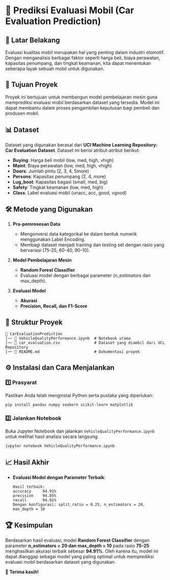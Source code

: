 # 🚗 Prediksi Evaluasi Mobil (Car Evaluation Prediction)

## 📖 Latar Belakang

Evaluasi kualitas mobil merupakan hal yang penting dalam industri otomotif. Dengan menganalisis berbagai faktor seperti harga beli, biaya perawatan, kapasitas penumpang, dan tingkat keamanan, kita dapat menentukan seberapa layak sebuah mobil untuk digunakan.

## 🎯 Tujuan Proyek

Proyek ini bertujuan untuk membangun model pembelajaran mesin guna memprediksi evaluasi mobil berdasarkan dataset yang tersedia. Model ini dapat membantu dalam proses pengambilan keputusan bagi pembeli dan produsen mobil.

## 📊 Dataset

Dataset yang digunakan berasal dari **UCI Machine Learning Repository: Car Evaluation Dataset**. Dataset ini berisi atribut-atribut berikut:

- **Buying**: Harga beli mobil (low, med, high, vhigh)
- **Maint**: Biaya perawatan (low, med, high, vhigh)
- **Doors**: Jumlah pintu (2, 3, 4, 5more)
- **Persons**: Kapasitas penumpang (2, 4, more)
- **Lug_boot**: Kapasitas bagasi (small, med, big)
- **Safety**: Tingkat keamanan (low, med, high)
- **Class**: Label evaluasi mobil (unacc, acc, good, vgood)

## 🛠️ Metode yang Digunakan

1. **Pra-pemrosesan Data**
   - Mengonversi data kategorikal ke dalam bentuk numerik menggunakan Label Encoding.
   - Membagi dataset menjadi training dan testing set dengan rasio yang bervariasi (75-25, 60-40, 90-10).

2. **Model Pembelajaran Mesin**
   - **Random Forest Classifier**
   - Evaluasi model dengan berbagai parameter (n_estimators dan max_depth).

3. **Evaluasi Model**
   - **Akurasi**
   - **Precision, Recall, dan F1-Score**

## 📂 Struktur Proyek

```
📁 CarEvaluationPrediction
│── 📄 VehicleQualityPerformance.ipynb  # Notebook utama
│── 📄 car_evaluation.csv               # Dataset yang diambil dari UCL Repository
│── 📄 README.md                        # Dokumentasi proyek
```

## ⚙️ Instalasi dan Cara Menjalankan

### 1️⃣ Prasyarat

Pastikan Anda telah menginstal Python serta pustaka yang diperlukan:

```bash
pip install pandas numpy seaborn scikit-learn matplotlib
```

### 2️⃣ Jalankan Notebook

Buka Jupyter Notebook dan jalankan `VehicleQualityPerformance.ipynb` untuk melihat hasil analisis secara langsung.

```bash
jupyter notebook VehicleQualityPerformance.ipynb
```

## 📈 Hasil Akhir

- **Evaluasi Model dengan Parameter Terbaik**:
  ```
  Hasil terbaik:
  accuracy     94.91%
  precision    94.85%
  recall       94.91%
  Dengan konfigurasi: split_ratio = 0.25, n_estimators = 20, max_depth = 10
  ```

## 🏆 Kesimpulan

Berdasarkan hasil evaluasi, model **Random Forest Classifier** dengan parameter **n_estimators = 20 dan max_depth = 10** pada rasio **75-25** menghasilkan akurasi terbaik sebesar **94.91%**. Oleh karena itu, model ini dapat dianggap sebagai model yang paling optimal untuk memprediksi evaluasi mobil berdasarkan dataset yang digunakan.


🚀 **Terima kasih!**

